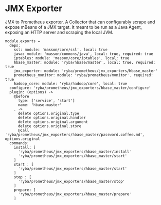 
# JMX Exporter

JMX to Prometheus exporter.
A Collector that can configurably scrape and expose mBeans of a JMX target. 
It meant to be run as a Java Agent, exposing an HTTP server and scraping the local JVM.

    module.exports =
      deps:
        ssl: module: 'masson/core/ssl', local: true
        java: module: 'masson/commons/java', local: true, required: true
        iptables: module: 'masson/core/iptables', local: true
        hbase_master: module: 'ryba/hbase/master', local: true, required: true
        jmx_exporter: module: 'ryba/prometheus/jmx_exporters/hbase_master'
        prometheus_monitor: module: 'ryba/prometheus/monitor', required: true
        hadoop_core: module: 'ryba/hadoop/core', local: true
      configure: 'ryba/prometheus/jmx_exporters/hbase_master/configure'
      plugin: (options) ->
        @before
          type: ['service', 'start']
          name: 'hbase-master'
        , ->
          delete options.original.type
          delete options.original.handler
          delete options.original.argument
          delete options.original.store
          @call 'ryba/prometheus/jmx_exporters/hbase_master/password.coffee.md', options.original
      commands:
        install: [
          'ryba/prometheus/jmx_exporters/hbase_master/install'
          'ryba/prometheus/jmx_exporters/hbase_master/start'
        ]
        start : [
          'ryba/prometheus/jmx_exporters/hbase_master/start'
        ]
        stop : [
          'ryba/prometheus/jmx_exporters/hbase_master/stop'
        ]
        prepare: [
          'ryba/prometheus/jmx_exporters/hbase_master/prepare'
        ]
